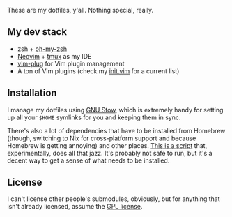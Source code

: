 These are my dotfiles, y'all. Nothing special, really.

## My dev stack

- zsh + [oh-my-zsh](https://github.com/robbyrussell/oh-my-zsh/)
- [Neovim](https://neovim.io/) + [tmux](https://github.com/tmux/tmux) as my IDE
- [vim-plug](https://github.com/junegunn/vim-plug) for Vim plugin management
- A ton of Vim plugins (check my [init.vim](./config/nvim/init.vim) for a current list)

## Installation

I manage my dotfiles using [GNU Stow](https://www.gnu.org/software/stow/), which
is extremely handy for setting up all your `$HOME` symlinks for you and keeping
them in sync.

There's also a lot of dependencies that have to be installed from Homebrew
(though, switching to Nix for cross-platform support and because Homebrew is
getting annoying) and other places. [This is a script](./install.sh) that,
experimentally, does all that jazz. It's probably not safe to run, but it's
a decent way to get a sense of what needs to be installed.

## License

I can't license other people's submodules, obviously, but for anything that
isn't already licensed, assume the [GPL license](https://www.gnu.org/licenses/gpl.html).
